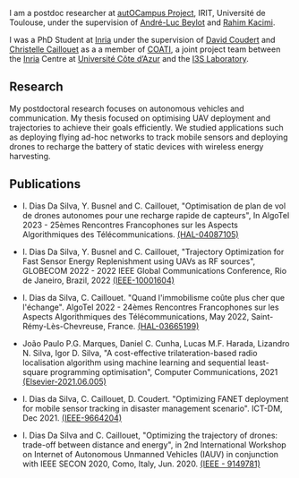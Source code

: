 I am a postdoc researcher at [autOCampus Project](https://www.iriatt.fr/autocampus/), IRIT, Université de Toulouse, under the supervision of [André-Luc Beylot](https://www.irit.fr/~Andre-Luc.Beylot/) and [Rahim Kacimi](https://www.irit.fr/~Rahim.Kacimi/).

I was a PhD Student at [Inria](https://www.inria.fr/fr) under the supervision of [David Coudert](http://www-sop.inria.fr/members/David.Coudert/index.shtml) and [Christelle Caillouet](http://www-sop.inria.fr/members/Christelle.Molle-Caillouet/) as a a member of [COATI](https://team.inria.fr/coati/), a joint project team between the [Inria](https://www.inria.fr/fr/centre-inria-universite-cote-azur) Centre at [Université Côte d’Azur](https://www.inria.fr/fr/centre-inria-universite-cote-azur) and the [I3S Laboratory](https://www.i3s.unice.fr/en).

## Research
My postdoctoral research focuses on autonomous vehicles and communication. My thesis focused on optimising UAV deployment and trajectories to achieve their goals efficiently. We studied applications such as deploying flying ad-hoc networks to track mobile sensors and deploying drones to recharge the battery of static devices with wireless energy harvesting.

## Publications

* I. Dias Da Silva, Y. Busnel and C. Caillouet, "Optimisation de plan de vol de drones autonomes pour une recharge rapide de capteurs", In AlgoTel 2023 - 25èmes Rencontres Francophones sur les Aspects Algorithmiques des Télécommunications.  [(HAL-04087105)](https://hal.science/hal-04087105)

* I. Dias Da Silva, Y. Busnel and C. Caillouet, "Trajectory Optimization for Fast Sensor Energy Replenishment using UAVs as RF sources", GLOBECOM 2022 - 2022 IEEE Global Communications Conference, Rio de Janeiro, Brazil, 2022  [(IEEE-10001604)](https://doi.org/10.1109/GLOBECOM48099.2022.10001604)

* I. Dias da Silva, C. Caillouet. "Quand l'immobilisme coûte plus cher que l'échange". AlgoTel 2022 - 24èmes Rencontres Francophones sur les Aspects Algorithmiques des Télécommunications, May 2022, Saint-Rémy-Lès-Chevreuse, France.  [(HAL-03665199)](https://inria.hal.science/hal-03665199/document)

* João Paulo P.G. Marques, Daniel C. Cunha, Lucas M.F. Harada, Lizandro N. Silva, Igor D. Silva, "A cost-effective trilateration-based radio localisation algorithm using machine learning and sequential least-square programming optimisation", Computer Communications, 2021  [(Elsevier-2021.06.005)](https://doi.org/10.1016/j.comcom.2021.06.005)

* I. Dias da Silva, C. Caillouet, D. Coudert. "Optimizing FANET deployment for mobile sensor tracking in disaster management scenario". ICT-DM, Dec 2021.  [(IEEE-9664204)](https://ieeexplore.ieee.org/abstract/document/9664204)

* I. Dias Da Silva and C. Caillouet, "Optimizing the trajectory of drones: trade-off between distance and energy", in 2nd International Workshop on Internet of Autonomous Unmanned Vehicles (IAUV) in conjunction with IEEE SECON 2020, Como, Italy, Jun. 2020.  [(IEEE - 9149781)](https://ieeexplore.ieee.org/abstract/document/9149781)
